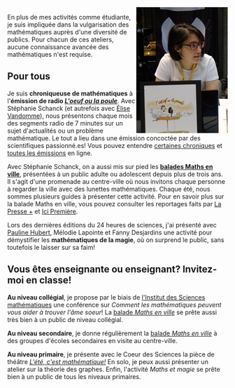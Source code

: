 <img style="float: right;" src="image_nadia_radio.png" title="Dans le cadre d'un enregistrement de L'oeuf ou la poule, lors du Congrès de l'ACFAS, en 2016.">

En plus de mes activités comme étudiante, je suis impliquée dans la vulgarisation des mathématiques auprès d'une diversité de publics. Pour chacun de ces ateliers, aucune connaissance avancée des mathématiques n'est requise.

## Pour tous
Je suis **chroniqueuse de mathématiques** à l'**émission de radio [_L'oeuf ou la poule_](http://www.loeufoulapoule.org)**. Avec Stéphanie Schanck (et autrefois avec [Élise Vandomme](http://people.fjfi.cvut.cz/vandoeli/)), nous présentons chaque mois des segments radio de 7 minutes sur un sujet d'actualités ou un problème mathématique. Le tout a lieu dans une émission concoctée par des scientifiques passionné.es! Vous pouvez entendre [certaines chroniques](http://loeufoulapoule.org/category/chroniques/maths/) et [toutes les émissions](http://www.choq.ca/emissions-details/loeuf-ou-la-poule/) en ligne.

Avec Stéphanie Schanck, on a aussi mis sur pied les **[balades Maths en ville](http://coeurdessciences.uqam.ca/component/eventlist/details/765-maths-en-ville.html)**, présentées à un public adulte ou adolescent depuis plus de trois ans. Il s'agit d'une promenade au centre-ville où nous invitons chaque personne à regarder la ville avec des lunettes mathématiques. Chaque été, nous sommes plusieurs guides à présenter cette activité. Pour en savoir plus sur la balade Maths en ville, vous pouvez consulter les reportages faits par [La Presse +](http://plus.lapresse.ca/screens/8cf33e5b-e559-4865-9fe2-55ddac82f84e|_0.html) et [Ici Première](http://ici.radio-canada.ca/emissions/les_annees_lumiere/2015-2016/chronique.asp?idChronique=410900).

Lors des dernières éditions du 24 heures de sciences, j'ai présenté avec [Pauline Hubert](http://phubert.github.io), Mélodie Lapointe et Fanny Desjardins une activité pour démystifier les **mathématiques de la magie**, où on surprend le public, sans toutefois le laisser sur sa faim!

## Vous êtes enseignante ou enseignant? **Invitez-moi en classe!**

**Au niveau collégial**, je propose par le biais de [l'Institut des Sciences mathématiques](http://ism.uqam.ca/accueil/outreach/#1492) une conférence sur _Comment les mathématiques peuvent vous aider à trouver l'âme soeur_! La [balade _Maths en ville_](http://coeurdessciences.uqam.ca/balades-scientifiques-groupes-scolaires.html) se prête aussi très bien à un public de niveau collégial.


**Au niveau secondaire**, je donne régulièrement la [balade _Maths en ville_](http://coeurdessciences.uqam.ca/balades-scientifiques-groupes-scolaires.html) à des groupes d'écoles secondaires en visite au centre-ville.

**Au niveau primaire**, je présente avec le Coeur des Sciences la pièce de théâtre [_L'été, c'est mathématique!_](http://coeurdessciences.uqam.ca/component/eventlist/details/710-l-ete-c-est-mathematique.html) En solo, je peux aussi présenter un atelier sur la théorie des graphes. Enfin, l'activité _Maths et magie_ se prête bien à un public de tous les niveaux primaires.


